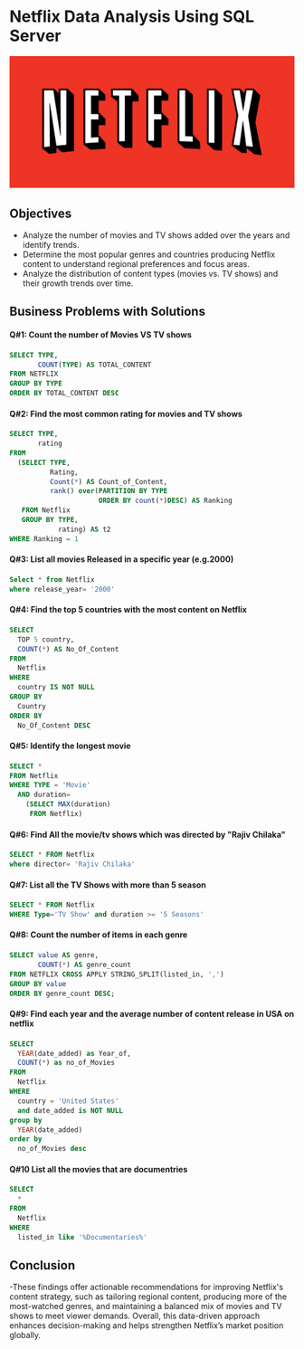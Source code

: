 # Netflix Data Analysis Using SQL Server
![Netflix Logo](https://github.com/IzaanAnjum98/NetflixProject_SQL/blob/main/netflix-logo-png-transparent.png)

## Objectives
- Analyze the number of movies and TV shows added over the years and identify trends.
- Determine the most popular genres and countries producing Netflix content to understand regional preferences and focus areas.
- Analyze the distribution of content types (movies vs. TV shows) and their growth trends over time.

## Business Problems with Solutions

#### Q#1: Count the number of Movies VS TV shows
```sql
SELECT TYPE,
       COUNT(TYPE) AS TOTAL_CONTENT
FROM NETFLIX
GROUP BY TYPE
ORDER BY TOTAL_CONTENT DESC
```

#### Q#2: Find the most common rating for movies and TV shows
```sql
SELECT TYPE,
       rating
FROM
  (SELECT TYPE,
          Rating,
          Count(*) AS Count_of_Content,
          rank() over(PARTITION BY TYPE
                      ORDER BY count(*)DESC) AS Ranking
   FROM Netflix
   GROUP BY TYPE,
            rating) AS t2
WHERE Ranking = 1
```

#### Q#3: List all movies Released in a specific year (e.g.2000)
```sql
Select * from Netflix
where release_year= '2000'
```

#### Q#4: Find the top 5  countries with the most content on Netflix
```sql
SELECT 
  TOP 5 country, 
  COUNT(*) AS No_Of_Content 
FROM 
  Netflix 
WHERE 
  country IS NOT NULL 
GROUP BY 
  Country 
ORDER BY 
  No_Of_Content DESC
```

#### Q#5: Identify the longest movie
```sql
SELECT *
FROM Netflix
WHERE TYPE = 'Movie'
  AND duration=
    (SELECT MAX(duration)
     FROM Netflix)
```

#### Q#6: Find All the movie/tv shows which was directed by "Rajiv Chilaka"
```sql
SELECT * FROM Netflix
where director= 'Rajiv Chilaka'
```

#### Q#7: List all the TV Shows with more than 5 season
```sql
SELECT * FROM Netflix
WHERE Type='TV Show' and duration >= '5 Seasons'
```


#### Q#8: Count the number of items in each genre
```sql
SELECT value AS genre,
       COUNT(*) AS genre_count
FROM NETFLIX CROSS APPLY STRING_SPLIT(listed_in, ',')
GROUP BY value
ORDER BY genre_count DESC;

```

#### Q#9: Find each year and the average number of content release in USA on netflix
```sql
SELECT 
  YEAR(date_added) as Year_of, 
  COUNT(*) as no_of_Movies 
FROM 
  Netflix 
WHERE 
  country = 'United States' 
  and date_added is NOT NULL 
group by 
  YEAR(date_added) 
order by 
  no_of_Movies desc
```

#### Q#10 List all the movies that are documentries
```sql
SELECT 
  * 
FROM 
  Netflix 
WHERE 
  listed_in like '%Documentaries%'
```


## Conclusion

-These findings offer actionable recommendations for improving Netflix's content strategy, such as tailoring regional content, producing more of the most-watched genres, and maintaining a balanced mix of movies and TV shows to meet viewer demands. Overall, this data-driven approach enhances decision-making and helps strengthen Netflix’s market position globally.

